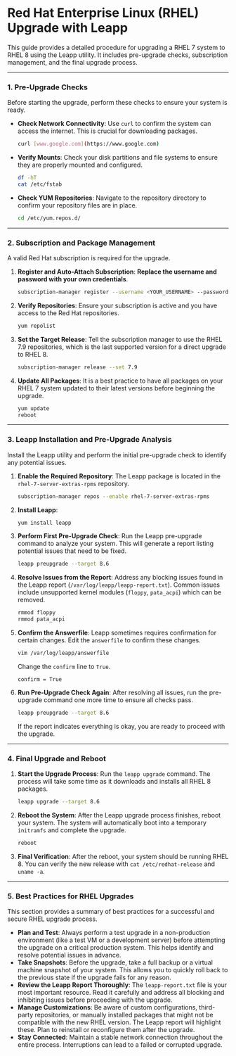 # Red Hat Enterprise Linux (RHEL) Upgrade with Leapp

This guide provides a detailed procedure for upgrading a RHEL 7 system to RHEL 8 using the Leapp utility. It includes pre-upgrade checks, subscription management, and the final upgrade process.

---

### **1. Pre-Upgrade Checks**

Before starting the upgrade, perform these checks to ensure your system is ready.

* **Check Network Connectivity**: Use `curl` to confirm the system can access the internet. This is crucial for downloading packages.

    ```bash
    curl [www.google.com](https://www.google.com)
    ```

* **Verify Mounts**: Check your disk partitions and file systems to ensure they are properly mounted and configured.

    ```bash
    df -hT
    cat /etc/fstab
    ```

* **Check YUM Repositories**: Navigate to the repository directory to confirm your repository files are in place.

    ```bash
    cd /etc/yum.repos.d/
    ```

---

### **2. Subscription and Package Management**

A valid Red Hat subscription is required for the upgrade.

1.  **Register and Auto-Attach Subscription**: **Replace the username and password with your own credentials**.

    ```bash
    subscription-manager register --username <YOUR_USERNAME> --password <YOUR_PASSWORD> --auto-attach
    ```

2.  **Verify Repositories**: Ensure your subscription is active and you have access to the Red Hat repositories.

    ```bash
    yum repolist
    ```

3.  **Set the Target Release**: Tell the subscription manager to use the RHEL 7.9 repositories, which is the last supported version for a direct upgrade to RHEL 8.

    ```bash
    subscription-manager release --set 7.9
    ```

4.  **Update All Packages**: It is a best practice to have all packages on your RHEL 7 system updated to their latest versions before beginning the upgrade.

    ```bash
    yum update
    reboot
    ```

---

### **3. Leapp Installation and Pre-Upgrade Analysis**

Install the Leapp utility and perform the initial pre-upgrade check to identify any potential issues.

1.  **Enable the Required Repository**: The Leapp package is located in the `rhel-7-server-extras-rpms` repository.

    ```bash
    subscription-manager repos --enable rhel-7-server-extras-rpms
    ```

2.  **Install Leapp**:

    ```bash
    yum install leapp
    ```

3.  **Perform First Pre-Upgrade Check**: Run the Leapp pre-upgrade command to analyze your system. This will generate a report listing potential issues that need to be fixed.

    ```bash
    leapp preupgrade --target 8.6
    ```

4.  **Resolve Issues from the Report**: Address any blocking issues found in the Leapp report (`/var/log/leapp/leapp-report.txt`). Common issues include unsupported kernel modules (`floppy`, `pata_acpi`) which can be removed.

    ```bash
    rmmod floppy
    rmmod pata_acpi
    ```

5.  **Confirm the Answerfile**: Leapp sometimes requires confirmation for certain changes. Edit the `answerfile` to confirm these changes.

    ```bash
    vim /var/log/leapp/answerfile
    ```
    Change the `confirm` line to `True`.

    ```
    confirm = True
    ```

6.  **Run Pre-Upgrade Check Again**: After resolving all issues, run the pre-upgrade command one more time to ensure all checks pass.

    ```bash
    leapp preupgrade --target 8.6
    ```
    If the report indicates everything is okay, you are ready to proceed with the upgrade.

---

### **4. Final Upgrade and Reboot**

1.  **Start the Upgrade Process**: Run the `leapp upgrade` command. The process will take some time as it downloads and installs all RHEL 8 packages.

    ```bash
    leapp upgrade --target 8.6
    ```

2.  **Reboot the System**: After the Leapp upgrade process finishes, reboot your system. The system will automatically boot into a temporary `initramfs` and complete the upgrade.

    ```bash
    reboot
    ```

3.  **Final Verification**: After the reboot, your system should be running RHEL 8. You can verify the new release with `cat /etc/redhat-release` and `uname -a`.

---

### **5. Best Practices for RHEL Upgrades**

This section provides a summary of best practices for a successful and secure RHEL upgrade process.

* **Plan and Test**: Always perform a test upgrade in a non-production environment (like a test VM or a development server) before attempting the upgrade on a critical production system. This helps identify and resolve potential issues in advance.
* **Take Snapshots**: Before the upgrade, take a full backup or a virtual machine snapshot of your system. This allows you to quickly roll back to the previous state if the upgrade fails for any reason.
* **Review the Leapp Report Thoroughly**: The `leapp-report.txt` file is your most important resource. Read it carefully and address all blocking and inhibiting issues before proceeding with the upgrade.
* **Manage Customizations**: Be aware of custom configurations, third-party repositories, or manually installed packages that might not be compatible with the new RHEL version. The Leapp report will highlight these. Plan to reinstall or reconfigure them after the upgrade.
* **Stay Connected**: Maintain a stable network connection throughout the entire process. Interruptions can lead to a failed or corrupted upgrade.
